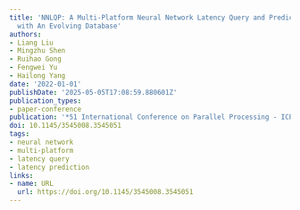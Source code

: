 ```yaml
---
title: 'NNLQP: A Multi-Platform Neural Network Latency Query and Prediction System
  with An Evolving Database'
authors:
- Liang Liu
- Mingzhu Shen
- Ruihao Gong
- Fengwei Yu
- Hailong Yang
date: '2022-01-01'
publishDate: '2025-05-05T17:08:59.880601Z'
publication_types:
- paper-conference
publication: '*51 International Conference on Parallel Processing - ICPP*'
doi: 10.1145/3545008.3545051
tags:
- neural network
- multi-platform
- latency query
- latency prediction
links:
- name: URL
  url: https://doi.org/10.1145/3545008.3545051
---
```

